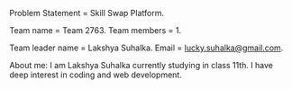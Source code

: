 Problem Statement = Skill Swap Platform.

Team name = Team 2763.
Team members = 1.

Team leader name = Lakshya Suhalka.
Email = lucky.suhalka@gmail.com.

About me:
I am Lakshya Suhalka currently studying in class 11th. I have deep interest in coding and web development.
